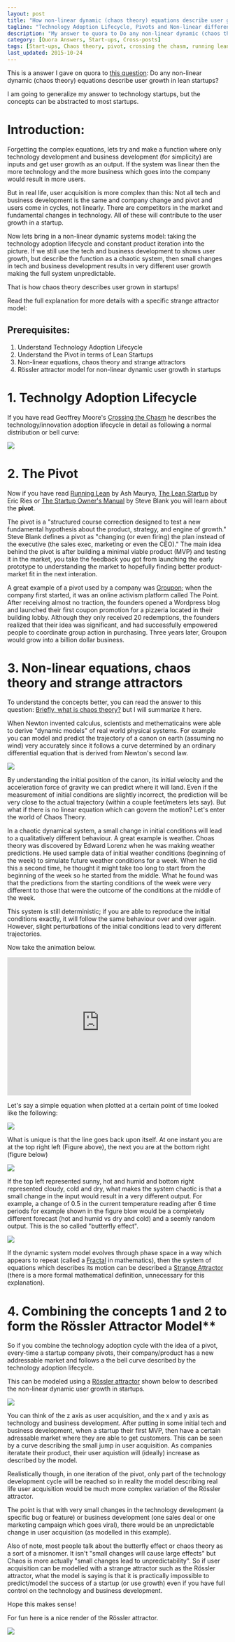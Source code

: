 ```yaml
---
layout: post
title: "How non-linear dynamic (chaos theory) equations describe user growth in lean startups"
tagline: "Technology Adoption Lifecycle, Pivots and Non-linear differential equations"
description: "My answer to quora to Do any non-linear dynamic (chaos theory) equations describe user growth in lean startups?"
category: [Quora Answers, Start-ups, Cross-posts] 
tags: [Start-ups, Chaos theory, pivot, crossing the chasm, running lean, lean, lean startup, strange attractor]
last_updated: 2015-10-24
---
```


This is a answer I gave on quora to [this question](https://www.quora.com/Lean-Startups/Do-any-non-linear-dynamic-chaos-theory-equations-describe-user-growth-in-startups): Do any non-linear dynamic (chaos theory) equations describe user growth in lean startups?


I am going to generalize my answer to technology startups, but the concepts can be abstracted to most startups.

# Introduction:
Forgetting the complex equations, lets try and make a function where only technology development and business development (for simplicity) are inputs and get user growth as an output.  If the system was linear then the more technology and the more business which goes into the company would result in more users.

But in real life, user acquisition is more complex than this: Not all tech and business development is the same  and company change and pivot and users come in cycles, not linearly.  There are competitors in the market and fundamental changes in technology.  All of these will contribute to the user growth in a startup.

Now lets bring in a non-linear dynamic systems model: taking the technology adoption lifecycle and constant product iteration into the picture.  If we still use the tech and business development to shows user growth, but describe the function as a chaotic system, then small changes in tech and business development results in very different user growth making the full system unpredictable.

That is how chaos theory describes user grown in startups!

Read the full explanation for more details with a specific strange attractor model:

## Prerequisites:
1. Understand Technology Adoption Lifecycle
2. Understand the Pivot in terms of Lean Startups
3. Non-linear equations, chaos theory and strange attractors
4. Rössler attractor model for non-linear dynamic user growth in startups

# 1. Technolgy Adoption Lifecycle

If you have read Geoffrey Moore's [Crossing the Chasm](http://amzn.to/1N9VK9S) he describes the technology/innovation adoption lifecycle in detail as following a normal distribution or bell curve:

![](https://qph.is.quoracdn.net/main-qimg-3005bfa31f5708c14682dcb91d4a042e?convert_to_webp=true) 

# 2. The Pivot
Now if you have read [Running Lean](http://amzn.to/1NUsKot) by Ash Maurya, [The Lean Startup](http://amzn.to/1NUsMMU) by Eric Ries or [The Startup Owner's Manual](http://amzn.to/1N9XfVC) by Steve Blank you will learn about the **pivot**.

The pivot is a "structured course correction designed to test a new fundamental hypothesis about the product, strategy, and engine of growth."   Steve Blank defines a pivot as "changing (or even firing) the plan instead of the executive (the sales exec, marketing or even the CEO)."  The main idea behind the pivot is after building a minimal viable product (MVP) and testing it in the market, you take the feedback you got from launching the early prototype to understanding the market to hopefully finding better product-market fit in the next interation.

A great example of a pivot used by a company was  [Groupon](https://en.wikipedia.org/wiki/Groupon); when the company first started, it was an online activism platform called The Point.  After receiving almost no traction, the founders opened a Wordpress blog and launched their first coupon promotion for a pizzeria located in their building lobby.  Although they only received 20 redemptions, the founders realized that  their idea was significant, and had successfully empowered people to  coordinate group action in purchasing. Three years later, Groupon would grow into a billion dollar business.

# 3. Non-linear equations, chaos theory and strange attractors
To understand the concepts better, you can read the answer to this question:
 [Briefly, what is chaos theory?](https://www.quora.com/Briefly-what-is-chaos-theory) but I will summarize it here.

When Newton invented calculus, scientists and methematicains were able to derive "dynamic models" of real world physical systems. For example you can model and predict the trajectory of a canon on earth (assuming no wind) very accurately  since it follows a curve determined by an ordinary differential equation that is derived from Newton's second law.

![](https://qph.is.quoracdn.net/main-qimg-a3aabca98f2ad4c55d6851a9c97ebb62?convert_to_webp=true)
 

By understanding the initial position of the canon, its initial velocity and the acceleration force of gravity we can predict where it will land.  Even if the measurement of initial conditions are slightly incorrect, the prediction will be very close to the actual trajectory (within a couple feet/meters lets say).  But what if there is no linear equation which can govern the motion?  Let's enter the world of Chaos Theory.

In a chaotic dynamical system, a small change in initial conditions will lead to a qualitatively different  behaviour.   A great example is weather.  Choas theory was discovered by Edward Lorenz when he was making weather predictions. He used sample data of initial weather conditions (beginning of the week) to simulate future weather conditions for a week. When he did this a second time, he thought it might take too long to start from the beginning of the week so he started from the middle. What he found was that the predictions from the starting conditions of the week were very different to those that were the outcome of the conditions at the middle of the week.

This system is still deterministic; if you are able to  reproduce the initial conditions exactly, it will follow the same behaviour over and over again. However, slight perturbations of the  initial conditions lead to very different trajectories.

Now take the animation below.


<iframe width="420" height="315" src="https://www.youtube.com/embed/AhrhpfN91po" frameborder="0" allowfullscreen></iframe>

Let's say a simple equation when plotted at a certain point of time looked like the following:

![](https://raw.githubusercontent.com/petroleum101/figures/master/lorenz_attractor/top_left_axis.png)


What is unique is that the line goes back upon itself.  At one instant you are at the top right left (Figure above), the next you are at the bottom right (figure below)

 ![](https://raw.githubusercontent.com/petroleum101/figures/master/lorenz_attractor/bottom_right_axis.png)

If the top left represented sunny, hot and humid and bottom right represented cloudy, cold and dry, what makes the system chaotic is that a small change in the input would result in a very different output.  For example, a change of 0.5 in the current temperature reading after 6 time periods for example shown in the figure blow would be a completely different forecast (hot and humid vs dry and cold)  and a seemly random output.  This is the  so called "butterfly effect".

![](https://qph.is.quoracdn.net/main-qimg-672cabba49bf4be15ed119b49e0e688e?convert_to_webp=true) 

If the dynamic system model evolves through phase space in a way which appears to repeat (called a [Fractal](https://en.wikipedia.org/wiki/Fractal) in mathematics), then the system of equations which describes its motion can be described a [Strange Attractor](https://en.wikipedia.org/wiki/Attractor#Strange_attractor)  (there is a more formal mathematical definition, unnecessary for this explanation).

# 4. Combining the concepts 1 and 2 to form the Rössler Attractor Model**

So if you combine the technology adoption cycle with the idea of a pivot, every-time a startup company pivots, their company/product has a new addressable market and follows a the bell curve described by the technology adoption lifecycle.

This can be modeled using a [Rössler attractor](https://en.wikipedia.org/wiki/R%C3%B6ssler_attractor) shown below to described the non-linear dynamic user growth in startups.

 ![](https://qph.is.quoracdn.net/main-qimg-c987b6b9d42e981174d0d1e4f187b867?convert_to_webp=true)

You can think of the z axis as user acquisition, and the x and y axis as technology and business development.  After putting in some initial tech and business development, when a startup their first MVP, then have a certain adressable market where they are able to get customers.  This can be seen by a curve describing the small jump in user acquisition.   As companies iteratate their product, their user aquistion will (ideally) increase  as described by the model.

Realistically though, in one iteration of the pivot, only part of the technology development cycle will be reached so in reality the model describing real life user acquisition would be much more complex variation of the Rössler attractor.

The point is that with very small changes in the technology development (a specific bug or feature) or business development (one sales deal or one marketing campaign which goes viral), there would be an unpredictable change in user acquisition (as modelled in this example).

Also of note, most people talk about the butterfly effect or chaos theory as a sort of a misnomer. It isn't "small changes will cause large effects" but Chaos is more actually "small changes lead to unpredictability".   So if user acquisition can be modelled with a strange attractor such as the Rössler attractor, what the model is saying is that it is practically impossible to predict/model the success of a startup (or use growth) even if you have full control on the technology and business development.

Hope this makes sense!


For fun here is a nice render of the Rössler attractor.

 ![](https://qph.is.quoracdn.net/main-qimg-3b823ec721f4fb440b741b7836ca034b?convert_to_webp=true)
